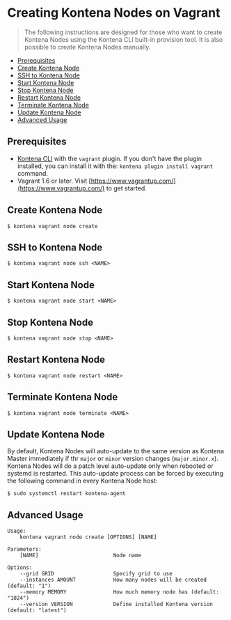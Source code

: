 # Creating Kontena Nodes on Vagrant

> The following instructions are designed for those who want to create Kontena Nodes using the Kontena CLI built-in provision tool. It is also possible to create Kontena Nodes manually.

* [Prerequisites](#prerequisites)
* [Create Kontena Node](#install-kontena-node)
* [SSH to Kontena Node](#ssh-to-kontena-node)
* [Start Kontena Node](#start-kontena-node)
* [Stop Kontena Node](#stop-kontena-node)
* [Restart Kontena Node](#restart-kontena-node)
* [Terminate Kontena Node](#terminate-kontena-node)
* [Update Kontena Node](#update-kontena-node)
* [Advanced Usage](#advanced-usage)

## Prerequisites

* [Kontena CLI](/tools/cli.md) with the `vagrant` plugin. If you don't have the plugin installed, you can install it with the: `kontena plugin install vagrant` command.
* Vagrant 1.6 or later. Visit [https://www.vagrantup.com/](https://www.vagrantup.com/) to get started.

## Create Kontena Node

```
$ kontena vagrant node create
```

## SSH to Kontena Node

```
$ kontena vagrant node ssh <NAME>
```

## Start Kontena Node

```
$ kontena vagrant node start <NAME>
```

## Stop Kontena Node

```
$ kontena vagrant node stop <NAME>
```

## Restart Kontena Node

```
$ kontena vagrant node restart <NAME>
```

## Terminate Kontena Node

```
$ kontena vagrant node terminate <NAME>
```

## Update Kontena Node

By default, Kontena Nodes will auto-update to the same version as Kontena Master immediately if thr `major` or `minor` version changes (`major.minor.x`). Kontena Nodes will do a patch level auto-update only when rebooted or systemd is restarted. This auto-update process can be forced by executing the following command in every Kontena Node host:

```
$ sudo systemctl restart kontena-agent
```

## Advanced Usage

```
Usage:
    kontena vagrant node create [OPTIONS] [NAME]

Parameters:
    [NAME]                        Node name

Options:
    --grid GRID                   Specify grid to use
    --instances AMOUNT            How many nodes will be created (default: "1")
    --memory MEMORY               How much memory node has (default: "1024")
    --version VERSION             Define installed Kontena version (default: "latest")
```
